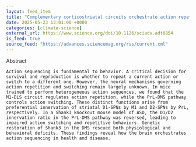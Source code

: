 ```yaml
---
layout: feed_item
title: "Complementary corticostriatal circuits orchestrate action repetition and switching | Science Advances"
date: 2025-05-23 13:01:00 +0000
categories: [climate-science]
external_url: https://www.science.org/doi/10.1126/sciadv.adt0854
is_feed: true
source_feed: "https://advances.sciencemag.org/rss/current.xml"
---
```


Abstract
   
   
    Action sequencing is fundamental to behavior. A critical decision for survival and reproduction is whether to repeat a current action or switch to a different one. However, the neural mechanisms governing action repetition and switching remain largely unknown. In mice trained to perform heterogeneous action sequences, we found that the M1-DLS circuit regulates action repetition, while the PrL-DMS pathway controls action switching. These distinct functions arise from preferential innervation of striatal D1-SPNs by M1 and D2-SPNs by PrL, respectively. In a Shank3 knockout mouse model of ASD, the D1/D2 innervation ratio in the PrL-DMS pathway was reversed, leading to impaired action switching and repetitive behaviors. Genetic restoration of Shank3 in the DMS rescued both physiological and behavioral deficits. These findings reveal how the brain orchestrates action sequencing in health and disease.
